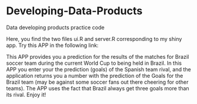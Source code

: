 Developing-Data-Products
========================
Data developing products practice code

Here, you find the two files ui.R and server.R corresponding to my shiny app. Try this APP in the following link:

This APP provides you a prediction for the results of the matches for Brazil soccer team during the current World Cup to 
being held in Brazil. In this APP you enter your the prediction (goals) of the Spanish team rival, and the application 
returns you a number with the prediction of the Goals for the Brazil team (may be against some soccer fans out there 
cheering for other teams). The APP uses the fact that Brazil always get three goals more than its rival. Enjoy it!
